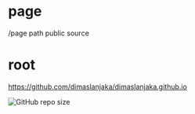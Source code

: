 # page
/page path public source

# root
https://github.com/dimaslanjaka/dimaslanjaka.github.io

![GitHub repo size](https://img.shields.io/github/repo-size/dimaslanjaka/page)
